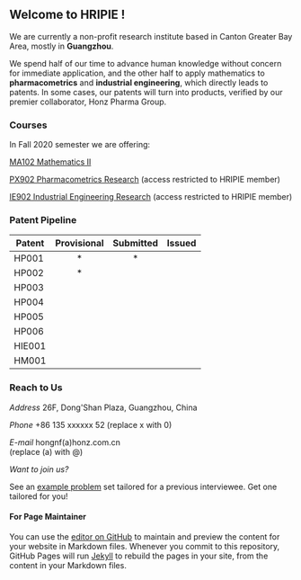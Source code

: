 ## Welcome to HRIPIE ! 

We are currently a non-profit research institute based in Canton Greater Bay Area, mostly in **Guangzhou**. 

We spend half of our time to advance human knowledge without concern for immediate application, and the other half to apply mathematics to **pharmacometrics** and **industrial engineering**, which directly leads to patents. In some cases, our patents will turn into products, verified by our premier collaborator, Honz Pharma Group. 

### Courses

In Fall 2020 semester we are offering:

[MA102 Mathematics II](https://github.com/NanFangHong/HRIPIE-MA102)

[PX902 Pharmacometrics Research](https://github.com/NanFangHong/HRIPIE-PX902) (access restricted to HRIPIE member)

[IE902 Industrial Engineering Research](https://github.com/NanFangHong/HRIPIE-IE902) (access restricted to HRIPIE member)

### Patent Pipeline


| Patent | Provisional | Submitted | Issued | 
| ---- | :----: | :----: | :----: |
| HP001 | * |* |  |
| HP002 | * |  |  |
| HP003 |   |  |  |
| HP004 |   |  |  |
| HP005 |   |  |  |
| HP006 |   |  |  |
| HIE001 |   |  |  |
| HM001 |   |  |  |



### Reach to Us

*Address*
26F, Dong'Shan Plaza, Guangzhou, China

*Phone* 
+86 135 xxxxxx 52
(replace x with 0)

*E-mail* 
hongnf(a)honz.com.cn   
(replace (a) with @) 

*Want to join us?*

See an [example problem](HonzResearch.github.io/example_exam/HRIPIE_PS.pdf) set tailored for a previous interviewee. Get one tailored for you! 

#### For Page Maintainer

You can use the [editor on GitHub](https://github.com/HonzResearch/HonzResearch.github.io/edit/master/index.md) to maintain and preview the content for your website in Markdown files. Whenever you commit to this repository, GitHub Pages will run [Jekyll](https://jekyllrb.com/) to rebuild the pages in your site, from the content in your Markdown files.








